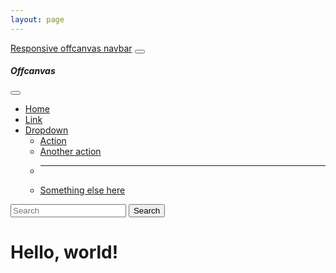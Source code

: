 ```yaml
---
layout: page
---
```

<nav class="navbar navbar-expand-lg navbar-dark bg-dark" aria-label="Offcanvas navbar large">
<div class="container-fluid">
<a class="navbar-brand" href="#">Responsive offcanvas navbar</a>
<button class="navbar-toggler" type="button" data-bs-toggle="offcanvas" data-bs-target="#offcanvasNavbar2" aria-controls="offcanvasNavbar2" aria-label="Toggle navigation">
<span class="navbar-toggler-icon"></span>
</button>
<div class="offcanvas offcanvas-end text-bg-dark" tabindex="-1" id="offcanvasNavbar2" aria-labelledby="offcanvasNavbar2Label">
<div class="offcanvas-header">
<h5 class="offcanvas-title" id="offcanvasNavbar2Label">Offcanvas</h5>
<button type="button" class="btn-close btn-close-white" data-bs-dismiss="offcanvas" aria-label="Close"></button>
        </div>
        <div class="offcanvas-body">
          <ul class="navbar-nav justify-content-end flex-grow-1 pe-3">
            <li class="nav-item">
              <a class="nav-link active" aria-current="page" href="#">Home</a>
            </li>
            <li class="nav-item">
              <a class="nav-link" href="#">Link</a>
            </li>
            <li class="nav-item dropdown">
              <a class="nav-link dropdown-toggle" href="#" role="button" data-bs-toggle="dropdown" aria-expanded="false">
                Dropdown
              </a>
              <ul class="dropdown-menu">
                <li><a class="dropdown-item" href="#">Action</a></li>
                <li><a class="dropdown-item" href="#">Another action</a></li>
                <li>
                  <hr class="dropdown-divider">
                </li>
                <li><a class="dropdown-item" href="#">Something else here</a></li>
              </ul>
            </li>
          </ul>
          <form class="d-flex mt-3 mt-lg-0" role="search">
            <input class="form-control me-2" type="search" placeholder="Search" aria-label="Search">
            <button class="btn btn-outline-success" type="submit">Search</button>
          </form>
        </div>
      </div>
    </div>
  </nav>
    <h1>Hello, world!</h1>
